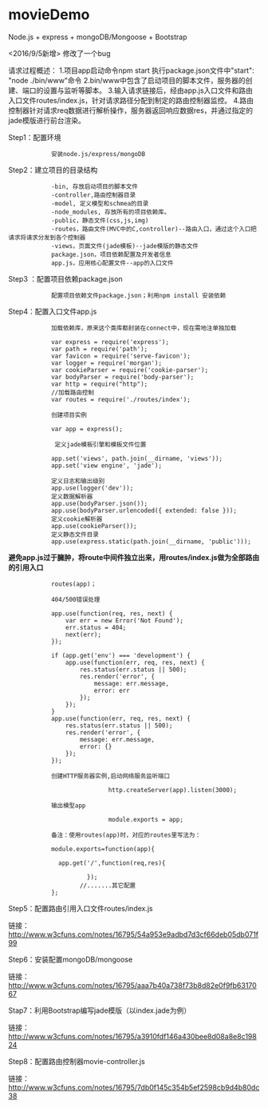 ﻿# movieDemo
Node.js + express + mongoDB/Mongoose + Bootstrap

<2016/9/5新增>
修改了一个bug


请求过程概述：
    1.项目app启动命令npm start  执行package.json文件中"start": "node ./bin/www"命令
    2.bin/www中包含了启动项目的脚本文件，服务器的创建、端口的设置与监听等脚本。
    3.输入请求链接后，经由app.js入口文件和路由入口文件routes/index.js，针对请求路径分配到制定的路由控制器监控。
    4.路由控制器针对请求req数据进行解析操作，服务器返回响应数据res，并通过指定的jade模版进行前台渲染。

Step1：配置环境

                安装node.js/express/mongoDB

Step2：建立项目的目录结构
                
                -bin, 存放启动项目的脚本文件
                -controller,路由控制器目录
                -model, 定义模型和schmea的目录
                -node_modules, 存放所有的项目依赖库。
                -public，静态文件(css,js,img)
                -routes，路由文件(MVC中的C,controller)--路由入口，通过这个入口把请求将请求分发到各个控制器
                -views，页面文件(jade模板)--jade模版的静态文件
                package.json，项目依赖配置及开发者信息
                app.js，应用核心配置文件--app的入口文件
        
Step3 ：配置项目依赖package.json

                配置项目依赖文件package.json；利用npm install 安装依赖
        
Step4：配置入口文件app.js

                加载依赖库，原来这个类库都封装在connect中，现在需地注单独加载

                var express = require('express');
                var path = require('path');
                var favicon = require('serve-favicon');
                var logger = require('morgan');
                var cookieParser = require('cookie-parser');
                var bodyParser = require('body-parser');
                var http = require("http");
                //加载路由控制
                var routes = require('./routes/index');

                创建项目实例
                 
                var app = express();
                
                 定义jade模板引擎和模板文件位置
                 
                app.set('views', path.join(__dirname, 'views'));
                app.set('view engine', 'jade');
                
                定义日志和输出级别
                app.use(logger('dev'));
                定义数据解析器
                app.use(bodyParser.json());
                app.use(bodyParser.urlencoded({ extended: false }));
                定义cookie解析器
                app.use(cookieParser());
                定义静态文件目录
                app.use(express.static(path.join(__dirname, 'public')));

****避免app.js过于臃肿，将route中间件独立出来，用routes/index.js做为全部路由的引用入口****
                
                routes(app)；

                404/500错误处理
                
                app.use(function(req, res, next) {
                    var err = new Error('Not Found');
                    err.status = 404;
                    next(err);
                });

                if (app.get('env') === 'development') {
                    app.use(function(err, req, res, next) {
                        res.status(err.status || 500);
                        res.render('error', {
                            message: err.message,
                            error: err
                        });
                    });
                }
                app.use(function(err, req, res, next) {
                    res.status(err.status || 500);
                    res.render('error', {
                        message: err.message,
                        error: {}
                    });
                });

                创建HTTP服务器实例,启动网络服务监听端口
                
                                http.createServer(app).listen(3000);
                
                输出模型app
                
                                module.exports = app;
                                
                备注：使用routes(app)时，对应的routes里写法为：

                module.exports=function(app){
                
                  app.get('/',function(req,res){
                    
                          });
                        //.......其它配置
                };

Step5：配置路由引用入口文件routes/index.js

链接：http://www.w3cfuns.com/notes/16795/54a953e9adbd7d3cf66deb05db071f99

Step6：安装配置mongoDB/mongoose

链接：http://www.w3cfuns.com/notes/16795/aaa7b40a738f73b8d82e0f9fb6317067

Stap7：利用Bootstrap编写jade模版（以index.jade为例）

链接：http://www.w3cfuns.com/notes/16795/a3910fdf146a430bee8d08a8e8c19824

Step8：配置路由控制器movie-controller.js

链接：http://www.w3cfuns.com/notes/16795/7db0f145c354b5ef2598cb9d4b80dc38
